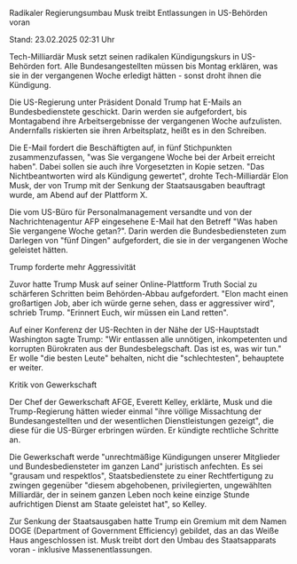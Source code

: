 
Radikaler Regierungsumbau
Musk treibt Entlassungen in US-Behörden voran


Stand: 23.02.2025 02:31 Uhr


Tech-Milliardär Musk setzt seinen radikalen Kündigungskurs in US-Behörden fort. Alle Bundesangestellten müssen bis Montag erklären, was sie in der vergangenen Woche erledigt hätten - sonst droht ihnen die Kündigung.



Die US-Regierung unter Präsident Donald Trump hat E-Mails an Bundesbedienstete geschickt. Darin werden sie aufgefordert, bis Montagabend ihre Arbeitsergebnisse der vergangenen Woche aufzulisten. Andernfalls riskierten sie ihren Arbeitsplatz, heißt es in den Schreiben.


Die E-Mail fordert die Beschäftigten auf, in fünf Stichpunkten zusammenzufassen, "was Sie vergangene Woche bei der Arbeit erreicht haben". Dabei sollen sie auch ihre Vorgesetzten in Kopie setzen. "Das Nichtbeantworten wird als Kündigung gewertet", drohte Tech-Milliardär Elon Musk, der von Trump mit der Senkung der Staatsausgaben beauftragt wurde, am Abend auf der Plattform X.


Die vom US-Büro für Personalmanagement versandte und von der Nachrichtenagentur AFP eingesehene E-Mail hat den Betreff "Was haben Sie vergangene Woche getan?". Darin werden die Bundesbediensteten zum Darlegen von "fünf Dingen" aufgefordert, die sie in der vergangenen Woche geleistet hätten.

Trump forderte mehr Aggressivität


Zuvor hatte Trump Musk auf seiner Online-Plattform Truth Social zu schärferen Schritten beim Behörden-Abbau aufgefordert. "Elon macht einen großartigen Job, aber ich würde gerne sehen, dass er aggressiver wird", schrieb Trump. "Erinnert Euch, wir müssen ein Land retten".


Auf einer Konferenz der US-Rechten in der Nähe der US-Hauptstadt Washington sagte Trump: "Wir entlassen alle unnötigen, inkompetenten und korrupten Bürokraten aus der Bundesbelegschaft. Das ist es, was wir tun." Er wolle "die besten Leute" behalten, nicht die "schlechtesten", behauptete er weiter.

Kritik von Gewerkschaft


Der Chef der Gewerkschaft AFGE, Everett Kelley, erklärte, Musk und die Trump-Regierung hätten wieder einmal "ihre völlige Missachtung der Bundesangestellten und der wesentlichen Dienstleistungen gezeigt", die diese für die US-Bürger erbringen würden. Er kündigte rechtliche Schritte an.


Die Gewerkschaft werde "unrechtmäßige Kündigungen unserer Mitglieder und Bundesbediensteter im ganzen Land" juristisch anfechten. Es sei "grausam und respektlos", Staatsbedienstete zu einer Rechtfertigung zu zwingen gegenüber "diesem abgehobenen, privilegierten, ungewählten Milliardär, der in seinem ganzen Leben noch keine einzige Stunde aufrichtigen Dienst am Staate geleistet hat", so Kelley.


Zur Senkung der Staatsausgaben hatte Trump ein Gremium mit dem Namen DOGE (Department of Government Efficiency) gebildet, das an das Weiße Haus angeschlossen ist. Musk treibt dort den Umbau des Staatsapparats voran - inklusive Massenentlassungen.

